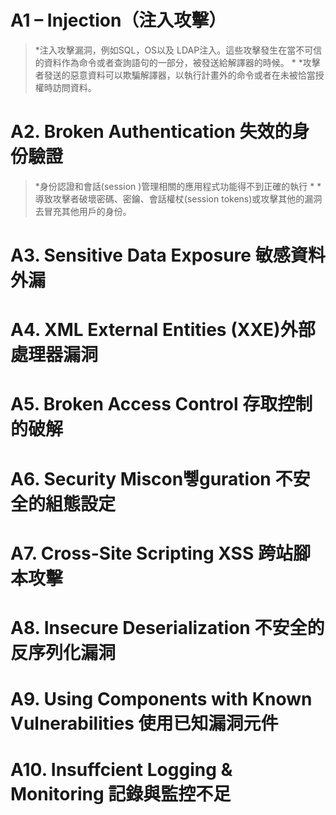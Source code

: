 # A1 – Injection（注入攻擊）

>*注入攻擊漏洞，例如SQL，OS以及 LDAP注入。這些攻擊發生在當不可信的資料作為命令或者查詢語句的一部分，被發送給解譯器的時候。
>*
>*攻擊者發送的惡意資料可以欺騙解譯器，以執行計畫外的命令或者在未被恰當授權時訪問資料。

# A2. Broken Authentication 失效的身份驗證 

>*身份認證和會話(session )管理相關的應用程式功能得不到正確的執行
>*
>*導致攻擊者破壞密碼、密鑰、會話權杖(session tokens)或攻擊其他的漏洞去冒充其他用戶的身份。

# A3. Sensitive Data Exposure 敏感資料外漏

# A4. XML External Entities (XXE)外部處理器漏洞

# A5. Broken Access Control 存取控制的破解

# A6. Security Miscon뼿guration 不安全的組態設定

# A7. Cross-Site Scripting   XSS   跨站腳本攻擊

# A8. Insecure Deserialization 不安全的反序列化漏洞

# A9. Using Components with Known Vulnerabilities 使用已知漏洞元件

# A10. Insuffcient Logging & Monitoring 記錄與監控不足
